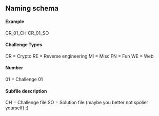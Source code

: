 

## Naming schema

#### Example
CR_01_CH
CR_01_SO

#### Challenge Types
CR = Crypto
RE = Reverse engineering
MI = Misc
FN = Fun
WE = Web

#### Number
01 = Challenge 01

#### Subfile description
CH = Challenge file
SO = Solution file (maybe you better not spolier yourself) ;)



